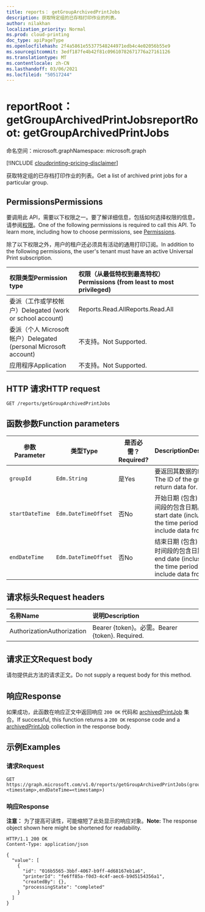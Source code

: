 ```yaml
---
title: reports： getGroupArchivedPrintJobs
description: 获取特定组的已存档打印作业的列表。
author: nilakhan
localization_priority: Normal
ms.prod: cloud-printing
doc_type: apiPageType
ms.openlocfilehash: 2f4a5861e55377548244971edb4c4e02056b55e9
ms.sourcegitcommit: 3edf187fe4b42f81c09610782671776a27161126
ms.translationtype: MT
ms.contentlocale: zh-CN
ms.lasthandoff: 03/06/2021
ms.locfileid: "50517244"
---
```

# <a name="reportroot-getgrouparchivedprintjobs"></a><span data-ttu-id="3c0de-103">reportRoot： getGroupArchivedPrintJobs</span><span class="sxs-lookup"><span data-stu-id="3c0de-103">reportRoot: getGroupArchivedPrintJobs</span></span>
<span data-ttu-id="3c0de-104">命名空间：microsoft.graph</span><span class="sxs-lookup"><span data-stu-id="3c0de-104">Namespace: microsoft.graph</span></span>

[!INCLUDE [cloudprinting-pricing-disclaimer](../../includes/cloudprinting-pricing-disclaimer.md)]

<span data-ttu-id="3c0de-105">获取特定组的已存档打印作业的列表。</span><span class="sxs-lookup"><span data-stu-id="3c0de-105">Get a list of archived print jobs for a particular group.</span></span>

## <a name="permissions"></a><span data-ttu-id="3c0de-106">Permissions</span><span class="sxs-lookup"><span data-stu-id="3c0de-106">Permissions</span></span>
<span data-ttu-id="3c0de-p101">要调用此 API，需要以下权限之一。要了解详细信息，包括如何选择权限的信息，请参阅[权限](/graph/permissions-reference)。</span><span class="sxs-lookup"><span data-stu-id="3c0de-p101">One of the following permissions is required to call this API. To learn more, including how to choose permissions, see [Permissions](/graph/permissions-reference).</span></span>

<span data-ttu-id="3c0de-109">除了以下权限之外，用户的租户还必须具有活动的通用打印订阅。</span><span class="sxs-lookup"><span data-stu-id="3c0de-109">In addition to the following permissions, the user's tenant must have an active Universal Print subscription.</span></span>

|<span data-ttu-id="3c0de-110">权限类型</span><span class="sxs-lookup"><span data-stu-id="3c0de-110">Permission type</span></span> | <span data-ttu-id="3c0de-111">权限（从最低特权到最高特权）</span><span class="sxs-lookup"><span data-stu-id="3c0de-111">Permissions (from least to most privileged)</span></span> |
|:---------------|:--------------------------------------------|
|<span data-ttu-id="3c0de-112">委派（工作或学校帐户）</span><span class="sxs-lookup"><span data-stu-id="3c0de-112">Delegated (work or school account)</span></span>| <span data-ttu-id="3c0de-113">Reports.Read.All</span><span class="sxs-lookup"><span data-stu-id="3c0de-113">Reports.Read.All</span></span> |
|<span data-ttu-id="3c0de-114">委派（个人 Microsoft 帐户）</span><span class="sxs-lookup"><span data-stu-id="3c0de-114">Delegated (personal Microsoft account)</span></span>|<span data-ttu-id="3c0de-115">不支持。</span><span class="sxs-lookup"><span data-stu-id="3c0de-115">Not Supported.</span></span>|
|<span data-ttu-id="3c0de-116">应用程序</span><span class="sxs-lookup"><span data-stu-id="3c0de-116">Application</span></span>|<span data-ttu-id="3c0de-117">不支持。</span><span class="sxs-lookup"><span data-stu-id="3c0de-117">Not Supported.</span></span>|

## <a name="http-request"></a><span data-ttu-id="3c0de-118">HTTP 请求</span><span class="sxs-lookup"><span data-stu-id="3c0de-118">HTTP request</span></span>

<!-- {
  "blockType": "ignored"
}
-->
``` http
GET /reports/getGroupArchivedPrintJobs
```

## <a name="function-parameters"></a><span data-ttu-id="3c0de-119">函数参数</span><span class="sxs-lookup"><span data-stu-id="3c0de-119">Function parameters</span></span>

| <span data-ttu-id="3c0de-120">参数</span><span class="sxs-lookup"><span data-stu-id="3c0de-120">Parameter</span></span>     | <span data-ttu-id="3c0de-121">类型</span><span class="sxs-lookup"><span data-stu-id="3c0de-121">Type</span></span>                 | <span data-ttu-id="3c0de-122">是否必需？</span><span class="sxs-lookup"><span data-stu-id="3c0de-122">Required?</span></span> | <span data-ttu-id="3c0de-123">Description</span><span class="sxs-lookup"><span data-stu-id="3c0de-123">Description</span></span>                                                          |
|---------------|----------------------|-----------|----------------------------------------------------------------------|
| `groupId`     | `Edm.String`         | <span data-ttu-id="3c0de-124">是</span><span class="sxs-lookup"><span data-stu-id="3c0de-124">Yes</span></span>       | <span data-ttu-id="3c0de-125">要返回其数据的组的 ID。</span><span class="sxs-lookup"><span data-stu-id="3c0de-125">The ID of the group to return data for.</span></span>                              |
| `startDateTime` | `Edm.DateTimeOffset` | <span data-ttu-id="3c0de-126">否</span><span class="sxs-lookup"><span data-stu-id="3c0de-126">No</span></span>        | <span data-ttu-id="3c0de-127">开始日期 (包含) 数据时间段的包含日期。</span><span class="sxs-lookup"><span data-stu-id="3c0de-127">The start date (inclusive) for the time period to include data from.</span></span> |
| `endDateTime`   | `Edm.DateTimeOffset` | <span data-ttu-id="3c0de-128">否</span><span class="sxs-lookup"><span data-stu-id="3c0de-128">No</span></span>        | <span data-ttu-id="3c0de-129">结束日期 (包含) 数据的时间段的包含日期。</span><span class="sxs-lookup"><span data-stu-id="3c0de-129">The end date (inclusive) for the time period to include data from.</span></span>   |

## <a name="request-headers"></a><span data-ttu-id="3c0de-130">请求标头</span><span class="sxs-lookup"><span data-stu-id="3c0de-130">Request headers</span></span>
|<span data-ttu-id="3c0de-131">名称</span><span class="sxs-lookup"><span data-stu-id="3c0de-131">Name</span></span>|<span data-ttu-id="3c0de-132">说明</span><span class="sxs-lookup"><span data-stu-id="3c0de-132">Description</span></span>|
|:---|:---|
|<span data-ttu-id="3c0de-133">Authorization</span><span class="sxs-lookup"><span data-stu-id="3c0de-133">Authorization</span></span>|<span data-ttu-id="3c0de-p102">Bearer {token}。必需。</span><span class="sxs-lookup"><span data-stu-id="3c0de-p102">Bearer {token}. Required.</span></span>|

## <a name="request-body"></a><span data-ttu-id="3c0de-136">请求正文</span><span class="sxs-lookup"><span data-stu-id="3c0de-136">Request body</span></span>
<span data-ttu-id="3c0de-137">请勿提供此方法的请求正文。</span><span class="sxs-lookup"><span data-stu-id="3c0de-137">Do not supply a request body for this method.</span></span>

## <a name="response"></a><span data-ttu-id="3c0de-138">响应</span><span class="sxs-lookup"><span data-stu-id="3c0de-138">Response</span></span>

<span data-ttu-id="3c0de-139">如果成功，此函数在响应正文中返回响应 `200 OK` 代码和 [archivedPrintJob](../resources/archivedprintjob.md) 集合。</span><span class="sxs-lookup"><span data-stu-id="3c0de-139">If successful, this function returns a `200 OK` response code and a [archivedPrintJob](../resources/archivedprintjob.md) collection in the response body.</span></span>

## <a name="examples"></a><span data-ttu-id="3c0de-140">示例</span><span class="sxs-lookup"><span data-stu-id="3c0de-140">Examples</span></span>

### <a name="request"></a><span data-ttu-id="3c0de-141">请求</span><span class="sxs-lookup"><span data-stu-id="3c0de-141">Request</span></span>
<!-- {
  "blockType": "request",
  "name": "reports_getgrouparchivedprintjobs"
}
-->
``` http
GET https://graph.microsoft.com/v1.0/reports/getGroupArchivedPrintJobs(groupId='{id}',startDateTime=<timestamp>,endDateTime=<timestamp>)
```

### <a name="response"></a><span data-ttu-id="3c0de-142">响应</span><span class="sxs-lookup"><span data-stu-id="3c0de-142">Response</span></span>
<span data-ttu-id="3c0de-143">**注意：** 为了提高可读性，可能缩短了此处显示的响应对象。</span><span class="sxs-lookup"><span data-stu-id="3c0de-143">**Note:** The response object shown here might be shortened for readability.</span></span>
<!-- {
  "blockType": "response",
  "truncated": true,
  "@odata.type": "Collection(microsoft.graph.archivedPrintJob)"
}
-->
``` http
HTTP/1.1 200 OK
Content-Type: application/json

{
  "value": [
    {
      "id": "016b5565-3bbf-4067-b9ff-4d68167eb1a6",
      "printerId": "fe6ff85a-f0d3-4c4f-aec6-b9d5154356a1",
      "createdBy": {},
      "processingState": "completed"
    }
  ]
}
```

